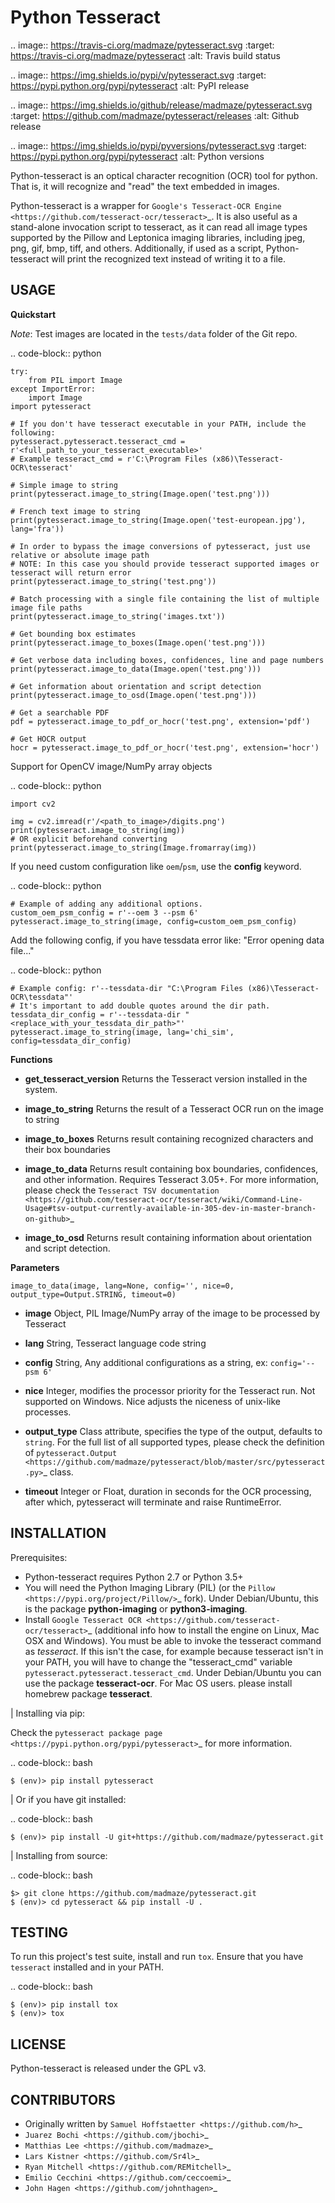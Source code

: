 Python Tesseract
================

.. image:: https://travis-ci.org/madmaze/pytesseract.svg
    :target: https://travis-ci.org/madmaze/pytesseract
    :alt: Travis build status

.. image:: https://img.shields.io/pypi/v/pytesseract.svg
   :target: https://pypi.python.org/pypi/pytesseract
   :alt: PyPI release

.. image:: 	https://img.shields.io/github/release/madmaze/pytesseract.svg
   :target: https://github.com/madmaze/pytesseract/releases
   :alt: Github release

.. image:: https://img.shields.io/pypi/pyversions/pytesseract.svg
   :target: https://pypi.python.org/pypi/pytesseract
   :alt: Python versions

Python-tesseract is an optical character recognition (OCR) tool for python.
That is, it will recognize and "read" the text embedded in images.

Python-tesseract is a wrapper for `Google's Tesseract-OCR Engine <https://github.com/tesseract-ocr/tesseract>`_.
It is also useful as a stand-alone invocation script to tesseract, as it can read all image types
supported by the Pillow and Leptonica imaging libraries, including jpeg, png, gif, bmp, tiff,
and others. Additionally, if used as a script, Python-tesseract will print the recognized
text instead of writing it to a file.

USAGE
-----

**Quickstart**

*Note*: Test images are located in the ``tests/data`` folder of the Git repo.

.. code-block:: python

    try:
        from PIL import Image
    except ImportError:
        import Image
    import pytesseract

    # If you don't have tesseract executable in your PATH, include the following:
    pytesseract.pytesseract.tesseract_cmd = r'<full_path_to_your_tesseract_executable>'
    # Example tesseract_cmd = r'C:\Program Files (x86)\Tesseract-OCR\tesseract'

    # Simple image to string
    print(pytesseract.image_to_string(Image.open('test.png')))

    # French text image to string
    print(pytesseract.image_to_string(Image.open('test-european.jpg'), lang='fra'))

    # In order to bypass the image conversions of pytesseract, just use relative or absolute image path
    # NOTE: In this case you should provide tesseract supported images or tesseract will return error
    print(pytesseract.image_to_string('test.png'))

    # Batch processing with a single file containing the list of multiple image file paths 
    print(pytesseract.image_to_string('images.txt'))

    # Get bounding box estimates
    print(pytesseract.image_to_boxes(Image.open('test.png')))

    # Get verbose data including boxes, confidences, line and page numbers
    print(pytesseract.image_to_data(Image.open('test.png')))

    # Get information about orientation and script detection
    print(pytesseract.image_to_osd(Image.open('test.png')))

    # Get a searchable PDF
    pdf = pytesseract.image_to_pdf_or_hocr('test.png', extension='pdf')

    # Get HOCR output
    hocr = pytesseract.image_to_pdf_or_hocr('test.png', extension='hocr')

Support for OpenCV image/NumPy array objects

.. code-block:: python

    import cv2

    img = cv2.imread(r'/<path_to_image>/digits.png')
    print(pytesseract.image_to_string(img))
    # OR explicit beforehand converting
    print(pytesseract.image_to_string(Image.fromarray(img))

If you need custom configuration like `oem`/`psm`, use the **config** keyword. 

.. code-block:: python

    # Example of adding any additional options.
    custom_oem_psm_config = r'--oem 3 --psm 6'
    pytesseract.image_to_string(image, config=custom_oem_psm_config)

Add the following config, if you have tessdata error like: "Error opening data file..."

.. code-block:: python

    # Example config: r'--tessdata-dir "C:\Program Files (x86)\Tesseract-OCR\tessdata"'
    # It's important to add double quotes around the dir path.
    tessdata_dir_config = r'--tessdata-dir "<replace_with_your_tessdata_dir_path>"'
    pytesseract.image_to_string(image, lang='chi_sim', config=tessdata_dir_config)

**Functions**

* **get_tesseract_version** Returns the Tesseract version installed in the system.

* **image_to_string** Returns the result of a Tesseract OCR run on the image to string

* **image_to_boxes** Returns result containing recognized characters and their box boundaries

* **image_to_data** Returns result containing box boundaries, confidences, and other information. Requires Tesseract 3.05+. For more information, please check the `Tesseract TSV documentation <https://github.com/tesseract-ocr/tesseract/wiki/Command-Line-Usage#tsv-output-currently-available-in-305-dev-in-master-branch-on-github>`_

* **image_to_osd** Returns result containing information about orientation and script detection.

**Parameters**

``image_to_data(image, lang=None, config='', nice=0, output_type=Output.STRING, timeout=0)``

* **image** Object, PIL Image/NumPy array of the image to be processed by Tesseract

* **lang** String, Tesseract language code string

* **config** String, Any additional configurations as a string, ex: ``config='--psm 6'``

* **nice** Integer, modifies the processor priority for the Tesseract run. Not supported on Windows. Nice adjusts the niceness of unix-like processes.

* **output_type** Class attribute, specifies the type of the output, defaults to ``string``.  For the full list of all supported types, please check the definition of `pytesseract.Output <https://github.com/madmaze/pytesseract/blob/master/src/pytesseract.py>`_ class.

* **timeout** Integer or Float, duration in seconds for the OCR processing, after which, pytesseract will terminate and raise RuntimeError.


INSTALLATION
------------

Prerequisites:

- Python-tesseract requires Python 2.7 or Python 3.5+
- You will need the Python Imaging Library (PIL) (or the `Pillow <https://pypi.org/project/Pillow/>`_ fork).
  Under Debian/Ubuntu, this is the package **python-imaging** or **python3-imaging**.
- Install `Google Tesseract OCR <https://github.com/tesseract-ocr/tesseract>`_
  (additional info how to install the engine on Linux, Mac OSX and Windows).
  You must be able to invoke the tesseract command as *tesseract*. If this
  isn't the case, for example because tesseract isn't in your PATH, you will
  have to change the "tesseract_cmd" variable ``pytesseract.pytesseract.tesseract_cmd``.
  Under Debian/Ubuntu you can use the package **tesseract-ocr**.
  For Mac OS users. please install homebrew package **tesseract**.

| Installing via pip:

Check the `pytesseract package page <https://pypi.python.org/pypi/pytesseract>`_ for more information.

.. code-block:: bash

    $ (env)> pip install pytesseract

| Or if you have git installed:

.. code-block:: bash

    $ (env)> pip install -U git+https://github.com/madmaze/pytesseract.git

| Installing from source:

.. code-block:: bash

    $> git clone https://github.com/madmaze/pytesseract.git
    $ (env)> cd pytesseract && pip install -U .

TESTING
-------

To run this project's test suite, install and run ``tox``. Ensure that you have ``tesseract``
installed and in your PATH.

.. code-block:: bash

    $ (env)> pip install tox
    $ (env)> tox

LICENSE
-------
Python-tesseract is released under the GPL v3.

CONTRIBUTORS
------------
- Originally written by `Samuel Hoffstaetter <https://github.com/h>`_
- `Juarez Bochi <https://github.com/jbochi>`_
- `Matthias Lee <https://github.com/madmaze>`_
- `Lars Kistner <https://github.com/Sr4l>`_
- `Ryan Mitchell <https://github.com/REMitchell>`_
- `Emilio Cecchini <https://github.com/ceccoemi>`_
- `John Hagen <https://github.com/johnthagen>`_